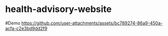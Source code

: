 # health-advisory-website
#Demo
https://github.com/user-attachments/assets/bc789274-86a9-450a-acfa-c2e3bd9dd2f9
